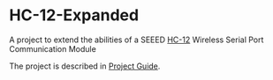 # HC-12-Expanded
A project to extend the abilities of a SEEED [HC-12] Wireless Serial Port Communication Module

The project is described in [Project Guide].

[HC-12]: https://statics3.seeedstudio.com/assets/file/bazaar/product/HC-12_english_datasheets.pdf
[Project Guide]: docs/prodject.md
